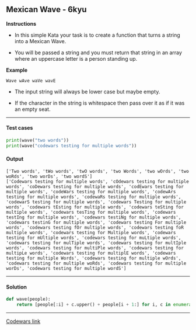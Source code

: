 ## Mexican Wave - 6kyu

**Instructions**

- In this simple Kata your task is to create a function that turns a string into a Mexican Wave.

- You will be passed a string and you must return that string in an array where an uppercase letter is a person standing up.

**Example**

```
Wave wAve waVe wavE
```

- The input string will always be lower case but maybe empty.

- If the character in the string is whitespace then pass over it as if it was an empty seat.

---

#### Test cases

```python
print(wave("two words"))
print(wave("codewars testing for multiple words"))
```

#### Output 
```
['Two words', 'tWo words', 'twO words', 'two Words', 'two wOrds', 'two woRds', 'two worDs', 'two wordS']
['Codewars testing for multiple words', 'cOdewars testing for multiple words', 'coDewars testing for multiple words', 'codEwars testing for multiple words', 'codeWars testing for multiple words', 'codewArs testing for multiple words', 'codewaRs testing for multiple words', 'codewarS testing for multiple words', 'codewars Testing for multiple words', 'codewars tEsting for multiple words', 'codewars teSting for multiple words', 'codewars tesTing for multiple words', 'codewars testIng for multiple words', 'codewars testiNg for multiple words', 'codewars testinG for multiple words', 'codewars testing For multiple words', 'codewars testing fOr multiple words', 'codewars testing foR multiple words', 'codewars testing for Multiple words', 'codewars testing for mUltiple words', 'codewars testing for muLtiple words', 'codewars testing for mulTiple words', 'codewars testing for multIple words', 'codewars testing for multiPle words', 'codewars testing for multipLe words', 'codewars testing for multiplE words', 'codewars testing for multiple Words', 'codewars testing for multiple wOrds', 'codewars testing for multiple woRds', 'codewars testing for multiple worDs', 'codewars testing for multiple wordS']
```

---

#### Solution

```python
def wave(people):
    return [people[:i] + c.upper() + people[i + 1:] for i, c in enumerate(people) if c.isalpha()]
```

---


[Codewars link](https://www.codewars.com/kata/58f5c63f1e26ecda7e000029)
